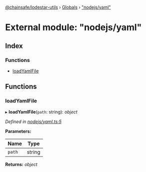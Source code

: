 [@chainsafe/lodestar-utils](../README.md) › [Globals](../globals.md) › ["nodejs/yaml"](_nodejs_yaml_.md)

# External module: "nodejs/yaml"

## Index

### Functions

* [loadYamlFile](_nodejs_yaml_.md#loadyamlfile)

## Functions

###  loadYamlFile

▸ **loadYamlFile**(`path`: string): *object*

*Defined in [nodejs/yaml.ts:5](https://github.com/ChainSafe/lodestar/blob/f41191172/packages/lodestar-utils/src/nodejs/yaml.ts#L5)*

**Parameters:**

Name | Type |
------ | ------ |
`path` | string |

**Returns:** *object*
